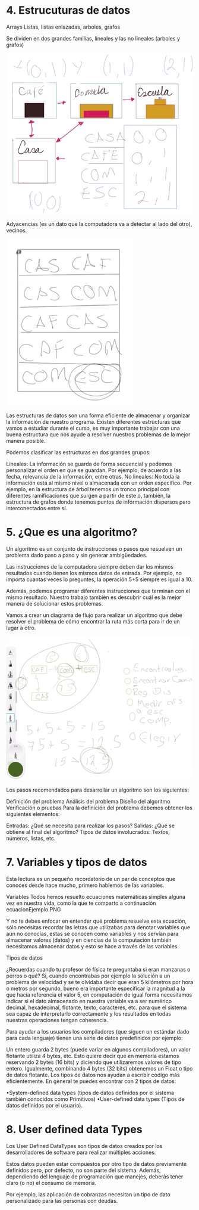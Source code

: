# 4. Estrucuturas de datos

Arrays
Listas, listas enlazadas, arboles, grafos

Se dividen en dos grandes familias, lineales y las no lineales (arboles y grafos)

![](imagen_1.png)


Adyacencias (es un dato que la computadora va a detectar al lado del otro), vecinos.

![](imagen_2.png)

Las estructuras de datos son una forma eficiente de almacenar y organizar la información de nuestro programa. Existen diferentes estructuras que vamos a estudiar durante el curso, es muy importante trabajar con una buena estructura que nos ayude a resolver nuestros problemas de la mejor manera posible.

Podemos clasificar las estructuras en dos grandes grupos:

Lineales: La información se guarda de forma secuencial y podemos personalizar el orden en que se guardan. Por ejemplo, de acuerdo a las fecha, relevancia de la información, entre otras.
No lineales: No toda la información está al mismo nivel o almacenada con un orden especifico. Por ejemplo, en la estructura de árbol tenemos un tronco principal con diferentes ramificaciones que surgen a partir de este o, también, la estructura de grafos donde tenemos puntos de información dispersos pero interconectados entre sí.

# 5. ¿Que es una algoritmo?

Un algoritmo es un conjunto de instrucciones o pasos que resuelven un problema dado paso a paso y sin generar ambigüedades.

Las instrucciones de la computadora siempre deben dar los mismos resultados cuando tienen los mismos datos de entrada. Por ejemplo, no importa cuantas veces lo preguntes, la operación 5+5 siempre es igual a 10.

Además, podemos programar diferentes instrucciones que terminan con el mismo resultado. Nuestro trabajo también es descubrir cuál es la mejor manera de solucionar estos problemas.

Vamos a crear un diagrama de flujo para realizar un algoritmo que debe resolver el problema de cómo encontrar la ruta más corta para ir de un lugar a otro.

![](imagen_3.png)

Los pasos recomendados para desarrollar un algoritmo son los siguientes:

Definición del problema
Análisis del problema
Diseño del algoritmo
Verificación o pruebas
Para la definición del problema debemos obtener los siguientes elementos:

Entradas: ¿Qué se necesita para realizar los pasos?
Salidas: ¿Qué se obtiene al final del algoritmo?
Tipos de datos involucrados: Textos, números, listas, etc.

# 7. Variables y tipos de datos

Esta lectura es un pequeño recordatorio de un par de conceptos que conoces desde hace mucho, primero hablemos de las variables.

Variables
Todos hemos resuelto ecuaciones matemáticas simples alguna vez en nuestra vida, como la que te comparto a continuación ecuacionEjemplo.PNG

Y no te debes enfocar en entender qué problema resuelve esta ecuación, sólo necesitas recordar las letras que utilizabas para denotar variables que aún no conocías, estas se conocen como variables y nos servían para almacenar valores (datos) y en ciencias de la computación también necesitamos almacenar datos y esto se hace a través de las variables.

Tipos de datos

¿Recuerdas cuando tu profesor de física te preguntaba si eran manzanas o perros o qué?
Sí, cuando encontrabas por ejemplo la solución a un problema de velocidad y se te olvidaba decir que eran 5 kilómetros por hora o metros por segundo, bueno era importante especificar la magnitud a la que hacía referencia el valor 5, en computación de igual forma necesitamos indicar si el dato almacenado en nuestra variable va a ser numérico decimal, hexadecimal, flotante, texto, caracteres, etc. para que el sistema sea capaz de interpretarlo correctamente y los resultados en todas nuestras operaciones tengan coherencia.

Para ayudar a los usuarios los compiladores (que siguen un estándar dado para cada lenguaje) tienen una serie de datos predefinidos por ejemplo:

Un entero guarda 2 bytes (puede variar en algunos compiladores), un valor flotante utiliza 4 bytes, etc. Esto quiere decir que en memoria estamos reservando 2 bytes (16 bits) y diciendo que utilizaremos valores de tipo entero. Igualmente, combinando 4 bytes (32 bits) obtenemos un Float o tipo de datos flotante. Los tipos de datos nos ayudan a escribir código más eficientemente. En general te puedes encontrar con 2 tipos de datos:

•​System-defined data types (tipos de datos definidos por el sistema también conocidos como Primitivos)
•​User-defined data types (Tipos de datos definidos por el usuario).

# 8. User defined data Types

Los User Defined DataTypes son tipos de datos creados por los desarrolladores de software para realizar múltiples acciones.

Estos datos pueden estar compuestos por otro tipo de datos previamente definidos pero, por defecto, no son parte del sistema. Además, dependiendo del lenguaje de programación que manejes, deberás tener claro (o no) el consumo de memoria.

Por ejemplo, las aplicación de cobranzas necesitan un tipo de dato personalizado para las personas con deudas.